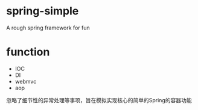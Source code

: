 # spring-simple
A rough spring framework for fun

# function
- IOC
- DI
- webmvc
- aop

忽略了细节性的异常处理等事项，旨在模拟实现核心的简单的Spring的容器功能